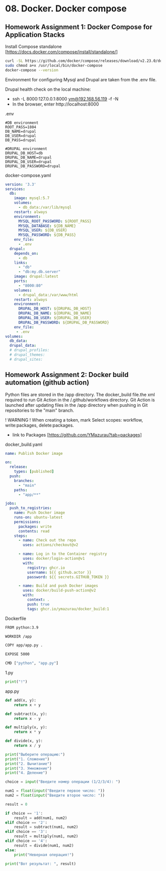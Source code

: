 # 08. Docker. Docker compose

## Homework Assignment 1: Docker Compose for Application Stacks

Install Compose standalone [https://docs.docker.com/compose/install/standalone/]

```bash
curl -SL https://github.com/docker/compose/releases/download/v2.23.0/docker-compose-linux-x86_64 -o /usr/local/bin/docker-compose
sudo chmod a+x /usr/local/bin/docker-compose
docker-compose --version
```

Environment for configuring Mysql and Drupal are taken from the .env file.

Drupal health check on the local machine:
- ssh -L 8000:127.0.0.1:8000 ym@192.168.56.119 -f -N
- In the browser, enter http://localhost:8000

.env
```
#DB environment
ROOT_PASS=1804
DB_NAME=drupal
DB_USER=drupal
DB_PASS=drupal

#DRUPAL environment
DRUPAL_DB_HOST=db
DRUPAL_DB_NAME=drupal
DRUPAL_DB_USER=drupal
DRUPAL_DB_PASSWORD=drupal
```

docker-compose.yaml
```yaml
version: '3.3'
services:
  db:
    image: mysql:5.7
    volumes:
      - db_data:/var/lib/mysql
    restart: always
    environment:
      MYSQL_ROOT_PASSWORD: ${ROOT_PASS}
      MYSQL_DATABASE: ${DB_NAME}
      MYSQL_USER: ${DB_USER}
      MYSQL_PASSWORD: ${DB_PASS}
    env_file:
      - .env 
  drupal:
    depends_on:
      - db
    links: 
      - "db"
      - "db:my.db.server"
    image: drupal:latest
    ports:
      - "8000:80"
    volumes:
      - drupal_data:/var/www/html           
    restart: always
    environment:
      DRUPAL_DB_HOST: ${DRUPAL_DB_HOST}
      DRUPAL_DB_NAME: ${DRUPAL_DB_NAME}
      DRUPAL_DB_USER: ${DRUPAL_DB_USER}
      DRUPAL_DB_PASSWORD: ${DRUPAL_DB_PASSWORD}  
    env_file:
     - .env    
volumes:
  db_data: 
  drupal_data:
  # drupal_profiles:
  # drupal_themes:
  # drupal_sites:
```



## Homework Assignment 2: Docker build automation (github action)

Python files are stored in the /app directory. The docker_build file.the xml required to run Git Action in the /.github/workflows directory. Git Action is launched after updating files in the /app directory when pushing in Git repositories to the "main" branch.

! WARNING ! When creating a token, mark Select scopes: workflow, write:packages, delete:packages.

- link to Packages [https://github.com/YMazurau?tab=packages]

docker_build.yaml

```yaml
name: Publish Docker image

on:
  release:
    types: [published]
  push:
    branches:
      - "main"
    paths:
      - "app/**"

jobs:
  push_to_registries:
    name: Push Docker image
    runs-on: ubuntu-latest
    permissions:
      packages: write
      contents: read
    steps:
      - name: Check out the repo
        uses: actions/checkout@v2

      - name: Log in to the Container registry
        uses: docker/login-action@v1
        with:
          registry: ghcr.io
          username: ${{ github.actor }}
          password: ${{ secrets.GITHUB_TOKEN }}

      - name: Build and push Docker images
        uses: docker/build-push-action@v2
        with:
          context: .
          push: true
          tags: ghcr.io/ymazurau/docker_build:1
```

Dockerfile
```bash
FROM python:3.9

WORKDIR /app

COPY app/app.py .

EXPOSE 5000

CMD ["python", "app.py"]
```

1.py
```python
print("!")
```
app.py
```python
def add(x, y):
    return x + y

def subtract(x, y):
    return x - y

def multiply(x, y):
    return x * y

def divide(x, y):
    return x / y

print("Выберите операцию:")
print("1. Сложение")
print("2. Вычитание")
print("3. Умножение")
print("4. Деление")

choice = input("Введите номер операции (1/2/3/4): ")

num1 = float(input("Введите первое число: "))
num2 = float(input("Введите второе число: "))

result = 0

if choice == '1':
    result = add(num1, num2)
elif choice == '2':
    result = subtract(num1, num2)
elif choice == '3':
    result = multiply(num1, num2)
elif choice == '4':
    result = divide(num1, num2)
else:
    print("Неверная операция!")

print("Вот результат: ", result)
```



